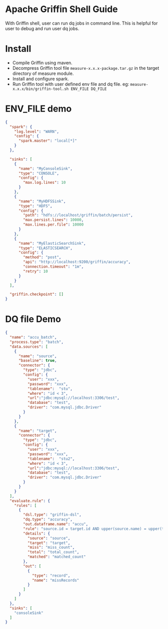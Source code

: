 <!--
Licensed to the Apache Software Foundation (ASF) under one
or more contributor license agreements.  See the NOTICE file
distributed with this work for additional information
regarding copyright ownership.  The ASF licenses this file
to you under the Apache License, Version 2.0 (the
"License"); you may not use this file except in compliance
with the License.  You may obtain a copy of the License at

  http://www.apache.org/licenses/LICENSE-2.0

Unless required by applicable law or agreed to in writing,
software distributed under the License is distributed on an
"AS IS" BASIS, WITHOUT WARRANTIES OR CONDITIONS OF ANY
KIND, either express or implied.  See the License for the
specific language governing permissions and limitations
under the License.
-->

# Apache Griffin Shell Guide

With Griffin shell, user can run dq jobs in command line. 
This is helpful for user to debug and run user dq jobs.

# Install

* Compile Griffin using maven.
* Decompress Griffin tool file `measure-x.x.x-package.tar.gz` in the target directory of measure module.
* Install and configure spark.
* Run Griffin tool with user defined env file and dq file. eg: `measure-x.x.x/bin/griffin-tool.sh ENV_FILE DQ_FILE`

# ENV_FILE demo

```json
{
  "spark": {
    "log.level": "WARN",
    "config": {
      "spark.master": "local[*]"
    }
  },

  "sinks": [
    {
      "name": "MyConsoleSink",
      "type": "CONSOLE",
      "config": {
        "max.log.lines": 10
      }
    },
    {
      "name": "MyHDFSSink",
      "type": "HDFS",
      "config": {
        "path": "hdfs://localhost/griffin/batch/persist",
        "max.persist.lines": 10000,
        "max.lines.per.file": 10000
      }
    },
    {
      "name": "MyElasticSearchSink",
      "type": "ELASTICSEARCH",
      "config": {
        "method": "post",
        "api": "http://localhost:9200/griffin/accuracy",
        "connection.timeout": "1m",
        "retry": 10
      }
    }
  ],

  "griffin.checkpoint": []
}

```

# DQ file Demo

```json
{
  "name": "accu_batch",
  "process.type": "batch",
  "data.sources": [
    {
      "name": "source",
      "baseline": true,
      "connector": {
        "type": "jdbc",
        "config": {
          "user": "xxx",
          "password": "xxx",
          "tablename":  "stu",
          "where": "id < 3",
          "url":"jdbc:mysql://localhost:3306/test",
          "database": "test",
          "driver": "com.mysql.jdbc.Driver"
        }
      }
    },
    {
      "name": "target",
      "connector": {
        "type": "jdbc",
        "config": {
          "user": "xxx",
          "password": "xxx",
          "tablename":  "stu2",
          "where": "id < 3",
          "url":"jdbc:mysql://localhost:3306/test",
          "database": "test",
          "driver": "com.mysql.jdbc.Driver"
        }
      }
    }
  ],
  "evaluate.rule": {
    "rules": [
      {
        "dsl.type": "griffin-dsl",
        "dq.type": "accuracy",
        "out.dataframe.name": "accu",
        "rule": "source.id = target.id AND upper(source.name) = upper(target.name) ",
        "details": {
          "source": "source",
          "target": "target",
          "miss": "miss_count",
          "total": "total_count",
          "matched": "matched_count"
        },
        "out": [
          {
            "type": "record",
            "name": "missRecords"
          }
        ]
      }
    ]
  },
  "sinks": [
    "consoleSink"
  ]
}

```